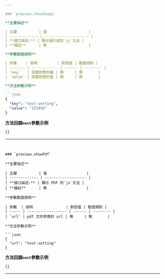 ```yaml
---

### `preview.showImage`

**主要描述**

| 主鍵          | 值                   |
| ------------- | -------------------- |
| **接口描述:** | 顯示圖片組的`js`方法 |
| **備註**      | 無                   |

**參數驗證說明**

| 參數    | 說明         | 默認值 | 驗證規則 |
| ------- | ------------ | ------ | -------- |
| `key`   | 設置對應的鍵 | 無     | 無       |
| `value` | 設置對應的值 | 無     | 無       |

**方法參數示例**

```json
{
  "key": "test-setting",
  "value": "123456"
}
```

**方法回調`next`參數示例**

```json
{}
```

---
```


### `preview.showPdf`

**主要描述**

| 主鍵          | 值                  |
| ------------- | ------------------- |
| **接口描述:** | 顯示 PDF 的`js`方法 |
| **備註**      | 無                  |

**參數驗證說明**

| 參數  | 說明               | 默認值 | 驗證規則 |
| ----- | ------------------ | ------ | -------- |
| `url` | pdf 文件對應的 url | 無     | 無       |

**方法參數示例**

```json
{
  "url": "test-setting"
}
```

**方法回調`next`參數示例**

```json
{}
```

---

